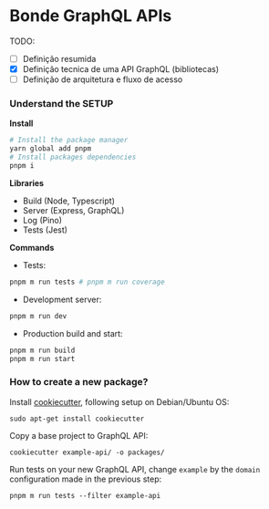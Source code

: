 # Bonde GraphQL APIs

TODO:

- [ ] Definição resumida
- [X] Definição tecnica de uma API GraphQL (bibliotecas)
- [ ] Definição de arquitetura e fluxo de acesso

### Understand the SETUP

**Install**

```sh
# Install the package manager
yarn global add pnpm
# Install packages dependencies
pnpm i
```

**Libraries**

- Build (Node, Typescript)
- Server (Express, GraphQL)
- Log (Pino)
- Tests (Jest)

**Commands**

- Tests:

```sh
pnpm m run tests # pnpm m run coverage
```

- Development server:

```sh
pnpm m run dev
```

- Production build and start:

```sh
pnpm m run build
pnpm m run start
```

### How to create a new package?

Install [cookiecutter](https://cookiecutter.readthedocs.io/en/1.7.2/installation.html#install-cookiecutter), following setup on Debian/Ubuntu OS:

```
sudo apt-get install cookiecutter
```

Copy a base project to GraphQL API:

```
cookiecutter example-api/ -o packages/
```

Run tests on your new GraphQL API, change `example` by the `domain` configuration made in the previous step:
```
pnpm m run tests --filter example-api
```